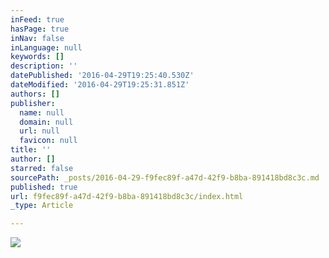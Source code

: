```yaml
---
inFeed: true
hasPage: true
inNav: false
inLanguage: null
keywords: []
description: ''
datePublished: '2016-04-29T19:25:40.530Z'
dateModified: '2016-04-29T19:25:31.851Z'
authors: []
publisher:
  name: null
  domain: null
  url: null
  favicon: null
title: ''
author: []
starred: false
sourcePath: _posts/2016-04-29-f9fec89f-a47d-42f9-b8ba-891418bd8c3c.md
published: true
url: f9fec89f-a47d-42f9-b8ba-891418bd8c3c/index.html
_type: Article

---
```

![](https://the-grid-user-content.s3-us-west-2.amazonaws.com/b83f0547-4974-4d45-8388-db50a68dda65.jpg)